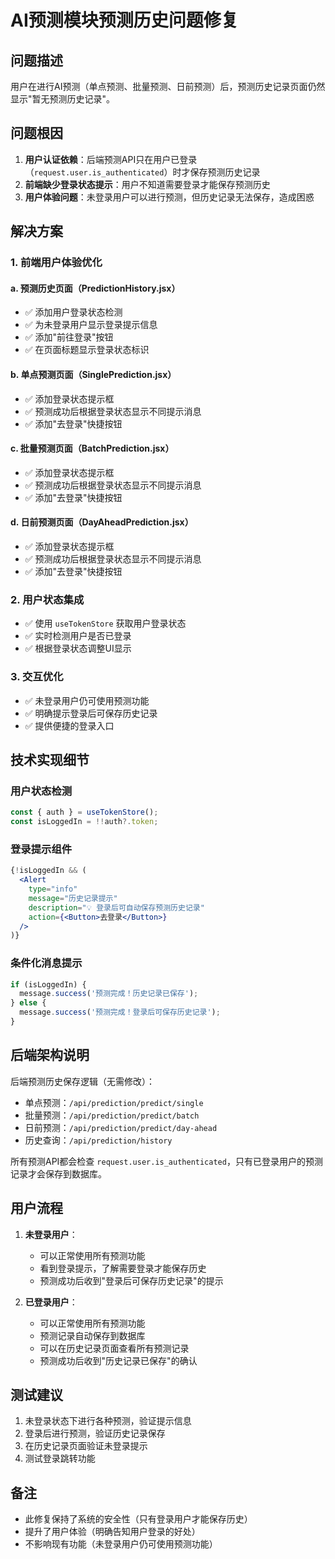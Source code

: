 # AI预测模块预测历史问题修复

## 问题描述
用户在进行AI预测（单点预测、批量预测、日前预测）后，预测历史记录页面仍然显示"暂无预测历史记录"。

## 问题根因
1. **用户认证依赖**：后端预测API只在用户已登录（`request.user.is_authenticated`）时才保存预测历史记录
2. **前端缺少登录状态提示**：用户不知道需要登录才能保存预测历史
3. **用户体验问题**：未登录用户可以进行预测，但历史记录无法保存，造成困惑

## 解决方案

### 1. 前端用户体验优化

#### a. 预测历史页面（PredictionHistory.jsx）
- ✅ 添加用户登录状态检测
- ✅ 为未登录用户显示登录提示信息
- ✅ 添加"前往登录"按钮
- ✅ 在页面标题显示登录状态标识

#### b. 单点预测页面（SinglePrediction.jsx）
- ✅ 添加登录状态提示框
- ✅ 预测成功后根据登录状态显示不同提示消息
- ✅ 添加"去登录"快捷按钮

#### c. 批量预测页面（BatchPrediction.jsx）
- ✅ 添加登录状态提示框
- ✅ 预测成功后根据登录状态显示不同提示消息
- ✅ 添加"去登录"快捷按钮

#### d. 日前预测页面（DayAheadPrediction.jsx）
- ✅ 添加登录状态提示框
- ✅ 预测成功后根据登录状态显示不同提示消息
- ✅ 添加"去登录"快捷按钮

### 2. 用户状态集成
- ✅ 使用 `useTokenStore` 获取用户登录状态
- ✅ 实时检测用户是否已登录
- ✅ 根据登录状态调整UI显示

### 3. 交互优化
- ✅ 未登录用户仍可使用预测功能
- ✅ 明确提示登录后可保存历史记录
- ✅ 提供便捷的登录入口

## 技术实现细节

### 用户状态检测
```javascript
const { auth } = useTokenStore();
const isLoggedIn = !!auth?.token;
```

### 登录提示组件
```jsx
{!isLoggedIn && (
  <Alert
    type="info"
    message="历史记录提示"
    description="💡 登录后可自动保存预测历史记录"
    action={<Button>去登录</Button>}
  />
)}
```

### 条件化消息提示
```javascript
if (isLoggedIn) {
  message.success('预测完成！历史记录已保存');
} else {
  message.success('预测完成！登录后可保存历史记录');
}
```

## 后端架构说明
后端预测历史保存逻辑（无需修改）：
- 单点预测：`/api/prediction/predict/single`
- 批量预测：`/api/prediction/predict/batch`  
- 日前预测：`/api/prediction/predict/day-ahead`
- 历史查询：`/api/prediction/history`

所有预测API都会检查 `request.user.is_authenticated`，只有已登录用户的预测记录才会保存到数据库。

## 用户流程
1. **未登录用户**：
   - 可以正常使用所有预测功能
   - 看到登录提示，了解需要登录才能保存历史
   - 预测成功后收到"登录后可保存历史记录"的提示

2. **已登录用户**：
   - 可以正常使用所有预测功能
   - 预测记录自动保存到数据库
   - 可以在历史记录页面查看所有预测记录
   - 预测成功后收到"历史记录已保存"的确认

## 测试建议
1. 未登录状态下进行各种预测，验证提示信息
2. 登录后进行预测，验证历史记录保存
3. 在历史记录页面验证未登录提示
4. 测试登录跳转功能

## 备注
- 此修复保持了系统的安全性（只有登录用户才能保存历史）
- 提升了用户体验（明确告知用户登录的好处）
- 不影响现有功能（未登录用户仍可使用预测功能）

